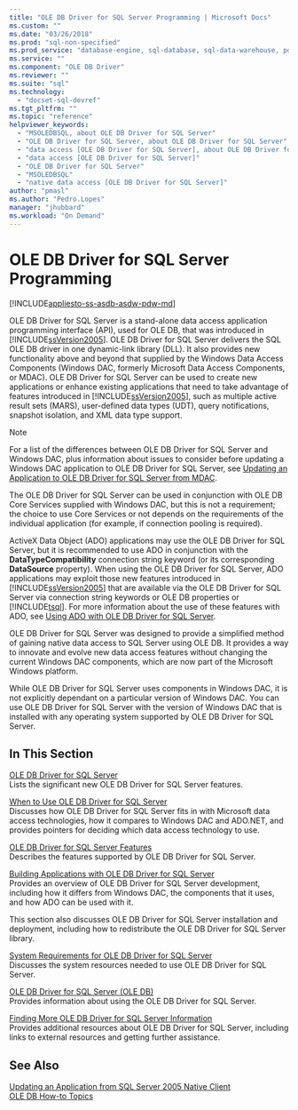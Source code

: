 ```yaml
---
title: "OLE DB Driver for SQL Server Programming | Microsoft Docs"
ms.custom: ""
ms.date: "03/26/2018"
ms.prod: "sql-non-specified"
ms.prod_service: "database-engine, sql-database, sql-data-warehouse, pdw"
ms.service: ""
ms.component: "OLE DB Driver"
ms.reviewer: ""
ms.suite: "sql"
ms.technology: 
  - "docset-sql-devref"
ms.tgt_pltfrm: ""
ms.topic: "reference"
helpviewer_keywords: 
  - "MSOLEDBSQL, about OLE DB Driver for SQL Server"
  - "OLE DB Driver for SQL Server, about OLE DB Driver for SQL Server"
  - "data access [OLE DB Driver for SQL Server], about OLE DB Driver for SQL Server"
  - "data access [OLE DB Driver for SQL Server]"
  - "OLE DB Driver for SQL Server"
  - "MSOLEDBSQL"
  - "native data access [OLE DB Driver for SQL Server]"
author: "pmasl"
ms.author: "Pedro.Lopes"
manager: "jhubbard"
ms.workload: "On Demand"
---
```

# OLE DB Driver for SQL Server Programming
[!INCLUDE[appliesto-ss-asdb-asdw-pdw-md](../../includes/appliesto-ss-asdb-asdw-pdw-md.md)]

  OLE DB Driver for SQL Server is a stand-alone data access application programming interface (API), used for OLE DB, that was introduced in [!INCLUDE[ssVersion2005](../../includes/ssversion2005-md.md)]. OLE DB Driver for SQL Server delivers the SQL OLE DB driver in one dynamic-link library (DLL). It also provides new functionality above and beyond that supplied by the Windows Data Access Components (Windows DAC, formerly Microsoft Data Access Components, or MDAC). OLE DB Driver for SQL Server can be used to create new applications or enhance existing applications that need to take advantage of features introduced in [!INCLUDE[ssVersion2005](../../includes/ssversion2005-md.md)], such as multiple active result sets (MARS), user-defined data types (UDT), query notifications, snapshot isolation, and XML data type support.  
  
> [!NOTE]  
>  For a list of the differences between OLE DB Driver for SQL Server and Windows DAC, plus information about issues to consider before updating a Windows DAC application to OLE DB Driver for SQL Server, see [Updating an Application to OLE DB Driver for SQL Server from MDAC](../oledb/applications/updating-an-application-to-oledb-driver-for-sql-server-from-mdac.md).  
  
 The OLE DB Driver for SQL Server can be used in conjunction with OLE DB Core Services supplied with Windows DAC, but this is not a requirement; the choice to use Core Services or not depends on the requirements of the individual application (for example, if connection pooling is required).  
  
 ActiveX Data Object (ADO) applications may use the OLE DB Driver for SQL Server, but it is recommended to use ADO in conjunction with the **DataTypeCompatibility** connection string keyword (or its corresponding **DataSource** property). When using the OLE DB Driver for SQL Server, ADO applications may exploit those new features introduced in [!INCLUDE[ssVersion2005](../../includes/ssversion2005-md.md)] that are available via the OLE DB Driver for SQL Server via connection string keywords or OLE DB properties or [!INCLUDE[tsql](../../includes/tsql-md.md)]. For more information about the use of these features with ADO, see [Using ADO with OLE DB Driver for SQL Server](../oledb/applications/using-ado-with-oledb-driver-for-sql-server.md).  
  
 OLE DB Driver for SQL Server was designed to provide a simplified method of gaining native data access to SQL Server using OLE DB. It provides a way to innovate and evolve new data access features without changing the current Windows DAC components, which are now part of the Microsoft Windows platform.  
  
 While OLE DB Driver for SQL Server uses components in Windows DAC, it is not explicitly dependant on a particular version of Windows DAC. You can use OLE DB Driver for SQL Server with the version of Windows DAC that is installed with any operating system supported by OLE DB Driver for SQL Server.  
  
## In This Section  
 [OLE DB Driver for SQL Server](../oledb/oledb-driver-for-sql-server.md)  
 Lists the significant new OLE DB Driver for SQL Server features.  
  
 [When to Use OLE DB Driver for SQL Server](../oledb/when-to-use-oledb-driver-for-sql-server.md)  
 Discusses how OLE DB Driver for SQL Server fits in with Microsoft data access technologies, how it compares to Windows DAC and ADO.NET, and provides pointers for deciding which data access technology to use.  
  
 [OLE DB Driver for SQL Server Features](../oledb/features/oledb-driver-for-sql-server-features.md )  
 Describes the features supported by OLE DB Driver for SQL Server.  
  
 [Building Applications with OLE DB Driver for SQL Server](../oledb/applications/building-applications-with-oledb-driver-for-sql-server.md)  
 Provides an overview of OLE DB Driver for SQL Server development, including how it differs from Windows DAC, the components that it uses, and how ADO can be used with it.  
  
 This section also discusses OLE DB Driver for SQL Server installation and deployment, including how to redistribute the OLE DB Driver for SQL Server library.  
  
 [System Requirements for OLE DB Driver for SQL Server](../oledb/system-requirements-for-oledb-driver-for-sql-server.md)  
 Discusses the system resources needed to use OLE DB Driver for SQL Server.  
  
 [OLE DB Driver for SQL Server &#40;OLE DB&#41;](../oledb/ole-db/oledb-driver-for-sql-server-ole-db.md)  
 Provides information about using the OLE DB Driver for SQL Server.  
  
 [Finding More OLE DB Driver for SQL Server Information](../oledb/finding-more-oledb-driver-for-sql-server-information.md)  
 Provides additional resources about OLE DB Driver for SQL Server, including links to external resources and getting further assistance.  
  
  
## See Also  
 [Updating an Application from SQL Server 2005 Native Client](../oledb/applications/updating-an-application-from-sql-server-2005-native-client.md)    
 [OLE DB How-to Topics](../oledb/ole-db-how-to/ole-db-how-to-topics.md)  
  
  
